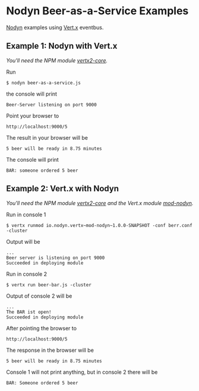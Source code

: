 Nodyn Beer-as-a-Service Examples
================================

[Nodyn](http://nodyn.io) examples using [Vert.x](http://vertx.io) eventbus.

Example 1: Nodyn with Vert.x
----------------------------

*You'll need the NPM module [vertx2-core](https://github.com/nodyn/vertx2-core).*

Run

    $ nodyn beer-as-a-service.js

the console will print

    Beer-Server listening on port 9000

Point your browser to

    http://localhost:9000/5

The result in your browser will be

    5 beer will be ready in 8.75 minutes

The console will print

    BAR: someone ordered 5 beer


Example 2: Vert.x with Nodyn
----------------------------

*You'll need the NPM module [vertx2-core](https://github.com/nodyn/vertx2-core) and the Vert.x module [mod-nodyn](https://github.com/nodyn/mod-nodyn).*

Run in console 1

    $ vertx runmod io.nodyn.vertx~mod-nodyn~1.0.0-SNAPSHOT -conf berr.conf -cluster

Output will be

    ...
    Beer server is listening on port 9000
    Succeeded in deploying module

Run in console 2

    $ vertx run beer-bar.js -cluster

Output of console 2 will be

    ...
    The BAR ist open!
    Succeeded in deploying module

After pointing the browser to

    http://localhost:9000/5

The response in the browser will be

    5 beer will be ready in 8.75 minutes

Console 1 will not print anything, but in console 2 there will be

    BAR: Someone ordered 5 beer
